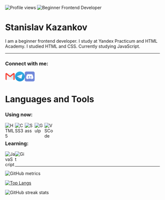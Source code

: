 ![Profile views](https://gpvc.arturio.dev/kazankovstas)
![Beginner Frontend Developer](https://ia.wampi.ru/2022/04/07/front-end-compressor-compressor.png)

# Stanislav Kazankov

I am a beginner frontend developer. I study at Yandex Practicum and HTML Academy. I studied HTML and CSS. Currently studying JavaScript.

---

### Connect with me:

[<img align="left" src='icons/mail.svg' alt='gmail' height='32'>](mailto:kazankovstas.jb@gmail.com)
[<img align="left" src='icons/telegram.svg' alt='telegram' height='32'>](https://t.me/kazankovstanislav)
[<img align="left" src='icons/discord.svg' alt='discord' height='32'>](https://discordapp.com/users/784745746062508075/)

<br />
<br />

# Languages and Tools
### Using now:
<img align="left" alt="HTML5" width="32px" src="https://cdn.jsdelivr.net/gh/devicons/devicon/icons/html5/html5-original.svg"/>
<img align="left" alt="CSS3" width="32px" src="https://cdn.jsdelivr.net/gh/devicons/devicon/icons/css3/css3-original.svg"/>
<img align="left" alt="Sass" width="32px" src="https://cdn.jsdelivr.net/gh/devicons/devicon/icons/sass/sass-original.svg"/>
<img align="left" alt="Gulp" width="32px" src="https://cdn.jsdelivr.net/gh/devicons/devicon/icons/gulp/gulp-plain.svg"/>
<img align="left" alt="VSCode" width="32px" src="https://cdn.jsdelivr.net/gh/devicons/devicon/icons/vscode/vscode-original.svg"/>
<!-- <img align="left" alt="Figma" width="32px" src="https://cdn.jsdelivr.net/gh/devicons/devicon/icons/figma/figma-original.svg"/> -->

<br />
<br />

### Learning:
<img align="left" alt="JavaScript" width="32px" src="https://cdn.jsdelivr.net/gh/devicons/devicon/icons/javascript/javascript-original.svg"/>
<img align="left" alt="Git" width="32px" src="https://cdn.jsdelivr.net/gh/devicons/devicon/icons/git/git-plain.svg"/>


<br />
<br />

---

![GitHub metrics](https://metrics.lecoq.io/kazankovstas)

[![Top Langs](https://github-readme-stats.vercel.app/api/top-langs/?username=kazankovstas)](https://github.com/anuraghazra/github-readme-stats)

![GitHub streak stats](https://github-readme-streak-stats.herokuapp.com/?user=kazankovstas)
